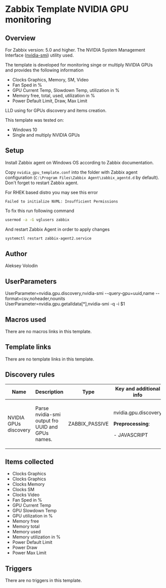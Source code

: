 # Zabbix Template NVIDIA GPU monitoring

## Overview
For Zabbix version: 5.0 and higher.
The NVIDIA System Management Interface ([nvidia-smi](https://developer.nvidia.com/nvidia-system-management-interface)) utility used.

The template is developed for monitoring singe or multiply NVIDIA GPUs and provides the following information
* Clocks Graphics, Memory, SM, Video
* Fan Sped in %
* GPU Current Temp, Slowdown Temp, utilization in %
* Memory free, total, used, utilization in %
* Power Default Limit, Draw, Max Limit

LLD using for GPUs discovery and items creation.

This template was tested on:
* Windows 10
* Single and multiply NVIDIA GPUs

## Setup
Install Zabbix agent on Windows OS according to Zabbix documentation.

Copy `nvidia_gpu_template.conf` into the folder with Zabbix agent configuration (`C:\Program Files\Zabbix Agent\zabbix_agentd.d` by default). Don't forget to restart Zabbix agent.

For RHEK based distro you may see this error

```text
Failed to initialize NVML: Insufficient Permissions
```

To fix this run following command

```bash
usermod -a -G vglusers zabbix
```

And restart Zabbix Agent in order to apply changes

```bash
systemctl restart zabbix-agent2.service
```
## Author

Aleksey Volodin

## UserParameters
UserParameter=nvidia.gpu.discovery,nvidia-smi --query-gpu=uuid,name --format=csv,noheader,nounits
UserParameter=nvidia.gpu.getalldata[*],nvidia-smi -q -i $1

## Macros used

There are no macros links in this template.

## Template links

There are no template links in this template.

## Discovery rules

|Name|Description|Type|Key and additional info|
|----|-----------|----|----|
|NVIDIA GPUs discovery |<p>Parse nvidia-smi output fro UUID and GPUs names.</p> |ZABBIX_PASSIVE |nvidia.gpu.discovery<p>**Preprocessing**:</p>- JAVASCRIPT |

## Items collected

* Clocks Graphics
* Clocks Graphics
* Clocks Memory
* Clocks SM
* Clocks Video
* Fan Sped in %
* GPU Current Temp
* GPU Slowdown Temp
* GPU utilization in %
* Memory free
* Memory total
* Memory used
* Memory utilization in %
* Power Default Limit
* Power Draw
* Power Max Limit


## Triggers

There are no triggers in this template.
